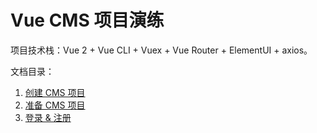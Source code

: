 # Vue CMS 项目演练

项目技术栈：Vue 2 + Vue CLI + Vuex + Vue Router + ElementUI + axios。

文档目录：

1. [创建 CMS 项目](create-project.md)
2. [准备 CMS 项目](prepare-project.md)
3. [登录 & 注册](login-register.md)
